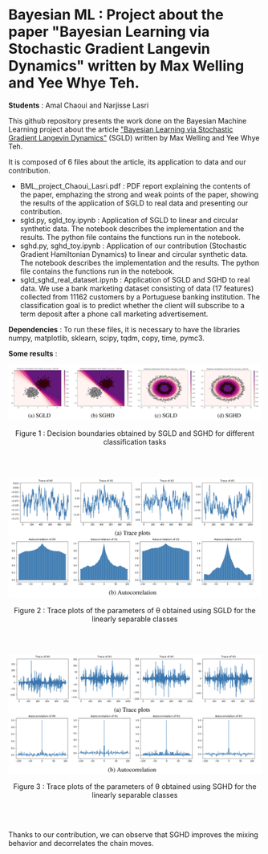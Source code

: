 # Bayesian ML : Project about the paper "Bayesian Learning via Stochastic Gradient Langevin Dynamics" written by Max Welling and Yee Whye Teh.

**Students** : Amal Chaoui and Narjisse Lasri

This github repository presents the work done on the Bayesian Machine Learning project about the article ["Bayesian Learning via Stochastic Gradient Langevin Dynamics"](https://www.stats.ox.ac.uk/~teh/research/compstats/WelTeh2011a.pdf) (SGLD) written by Max Welling and Yee Whye Teh.

It is composed of 6 files about the article, its application to data and our contribution.
 - BML_project_Chaoui_Lasri.pdf : PDF report explaining the contents of the paper, emphazing the strong and weak points of the paper, showing the results of the application of SGLD to real data and presenting our contribution.
 - sgld.py, sgld_toy.ipynb : Application of SGLD to linear and circular synthetic data. The notebook describes the implementation and the results. The python file contains the functions run in the notebook.
 - sghd.py, sghd_toy.ipynb : Application of our contribution (Stochastic Gradient Hamiltonian Dynamics) to linear and circular synthetic data. The notebook describes the implementation and the results. The python file contains the functions run in the notebook.
 - sgld_sghd_real_dataset.ipynb : Application of SGLD and SGHD to real data. We use a bank marketing dataset consisting of data (17 features) collected from 11162 customers by a Portuguese banking institution. The classification goal is to predict whether the client will subscribe to a term deposit after a phone call marketing advertisement.
 
**Dependencies** : To run these files, it is necessary to have the libraries numpy, matplotlib, sklearn, scipy, tqdm, copy, time, pymc3. 

**Some results** : 

![My Image](image/plot.png)
<p style="text-align: center;">Figure 1 : Decision boundaries obtained by SGLD and SGHD for different classification tasks</p>
<br /><br />


![My Image](image/SGLD.png)
<p style="text-align: center;">Figure 2 : Trace plots of the parameters of θ obtained using SGLD for the linearly separable classes </p>
<br /><br />


![My Image](image/SGHD.png)
<p style="text-align: center;">Figure 3 : Trace plots of the parameters of θ obtained using SGHD for the linearly separable classes </p>
<br /><br />


Thanks to our contribution, we can observe that SGHD improves the mixing behavior and decorrelates the chain moves.



